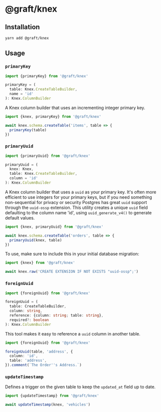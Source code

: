 # @graft/knex

## Installation

```sh
yarn add @graft/knex
```

## Usage

### `primaryKey`

```ts
import {primaryKey} from '@graft/knex'

primaryKey = (
  table: Knex.CreateTableBuilder,
  name = 'id'
): Knex.ColumnBuilder
```

A Knex column builder that uses an incrementing integer primary key.

```ts
import {knex, primaryKey} from '@graft/knex'

await knex.schema.createTable('items', table => {
  primaryKey(table)
})
```

### `primaryUuid`

```ts
import {primaryUuid} from '@graft/knex'

primaryUuid = (
  knex: Knex,
  table: Knex.CreateTableBuilder,
  column = 'id'
): Knex.ColumnBuilder
```

A Knex column builder that uses a `uuid` as your primary key. It's often more efficient to use integers for your primary keys, but if you need something non-sequential for privacy or security Postgres has great `uuid` support through the `uuid-ossp` extension. This utility creates a unique `uuid` field defaulting to the column name 'id', using `uuid_generate_v4()` to generate default values.

```ts
import {knex, primaryUuid} from '@graft/knex'

await knex.schema.createTable('orders', table => {
  primaryUuid(knex, table)
})
```

To use, make sure to include this in your initial database migration:

```ts
import {knex} from '@graft/knex'

await knex.raw('CREATE EXTENSION IF NOT EXISTS "uuid-ossp";')
```

### `foreignUuid`

```ts
import {foreignUuid} from '@graft/knex'

foreignUuid = (
  table: CreateTableBuilder,
  column: string,
  reference: {column: string; table: string},
  required?: boolean
): Knex.ColumnBuilder
```

This tool makes it easy to reference a `uuid` column in another table.

```ts
import {foreignUuid} from '@graft/knex'

foreignUuid(table, 'address', {
  column: 'id',
  table: 'address',
}).comment(`The Order''s Address.`)
```

### `updateTimestamp`

Defines a trigger on the given table to keep the `updated_at` field up to date.

```ts
import {updateTimestamp} from '@graft/knex'

await updateTimestamp(knex, 'vehicles')
```
